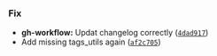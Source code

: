 <!--next-version-placeholder-->

### Fix
* **gh-workflow:** Updat changelog correctly ([`4dad917`](https://github.com/es-ude/elastic-ai.creator/commit/4dad9174d5193f9e18858683777d8fcac262697d))
* Add missing tags_utils again ([`af2c705`](https://github.com/es-ude/elastic-ai.creator/commit/af2c705f45e6877139b0a3ca5ab110159fc4f0f1))
